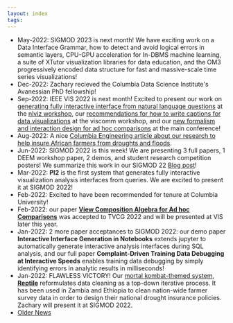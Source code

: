 ```yaml
---
layout: index
tags: 
---
```



* May-2022: SIGMOD 2023 is next month!  We have exciting work on a Data Interface Grammar, how to detect and avoid logical errors in semantic layers, CPU-GPU acceleration for In-DBMS machine learning, a suite of XTutor visualization libraries for data education, and the OM3 progressively encoded data structure for fast and massive-scale time series visualizations!
* Dec-2022: Zachary recieved the Columbia Data Science Institute's Avanessian PhD fellowship!
* Sep-2022: IEEE VIS 2022 is next month!  Excited to present our work on [generating fully interactive interface from natural language questions](https://arxiv.org/abs/2209.08834) at the [nlviz workshop](https://nlvizworkshop2022.com/), our [recommendations for how to write captions for data visualizations](https://arxiv.org/abs/2205.01263) at the viscomm workshop, and our [new formalism and interaction design for ad hoc comparisons](https://viewcompositionalgebra.github.io) at the main conference!
* Aug-2022: A nice [Columbia Engineering article about our research to help insure African farmers from droughts and floods](https://www.engineering.columbia.edu/news/using-tech-help-african-farmers-collect-payouts).
* Jun-2022: SIGMOD 2022 is this week!  We are presenting 3 full papers, 1 DEEM workshop paper, 2 demos, and student research competition posters!  We summarize this work in our SIGMOD 22 [Blog post](https://medium.com/@ew2493/wublab-sigmod-2022-8977d14a4d56)!
* Mar-2022: **PI2** is the first system that generates fully interactive visualization analysis interfaces from queries.   We are excited to present it at SIGMOD 2022!
* Feb-2022: Excited to have been recommended for tenure at Columbia University!
* Feb-2022: our paper **[View Composition Algebra for Ad hoc Comparisons](https://arxiv.org/abs/2202.07836)**  was accepted to TVCG 2022 and will be presented at VIS later this year.
* Jan-2022: 2 more paper acceptances to SIGMOD 2022: our demo paper **Interactive Interface Generation in Notebooks** extends jupyter to automatically generate interactive analysis interfaces during SQL analysis, and our full paper **Complaint-Driven Training Data Debugging at Interactive Speeds** enables training data debugging by simply identifying errors in analytic results in milliseconds!
* Jan-2022: FLAWLESS VICTORY!  Our [mortal kombat-themed system](./ninjas.html), **[Reptile](https://www.dropbox.com/s/g80rj9y4znhfhjt/reptile-sigmod22-camera.pdf?dl=0)** reformulates data cleaning as a top-down iterative process.  It has been used in Zambia and Ethiopia to clean nation-wide farmer survey data in order to design their national drought insurance policies. Zachary will present it at SIGMOD 2022.
* [Older News](./oldnews.html)
